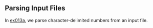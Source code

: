 ## Parsing Input Files

In [ex013a](ex013a_csv_tsv_etc), we parse character-delimited numbers from an input file.
